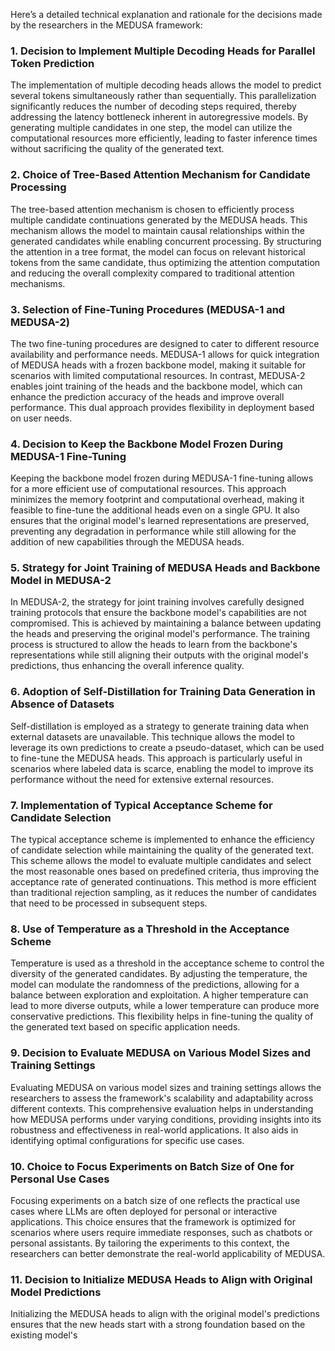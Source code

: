 Here’s a detailed technical explanation and rationale for the decisions made by the researchers in the MEDUSA framework:

### 1. Decision to Implement Multiple Decoding Heads for Parallel Token Prediction
The implementation of multiple decoding heads allows the model to predict several tokens simultaneously rather than sequentially. This parallelization significantly reduces the number of decoding steps required, thereby addressing the latency bottleneck inherent in autoregressive models. By generating multiple candidates in one step, the model can utilize the computational resources more efficiently, leading to faster inference times without sacrificing the quality of the generated text.

### 2. Choice of Tree-Based Attention Mechanism for Candidate Processing
The tree-based attention mechanism is chosen to efficiently process multiple candidate continuations generated by the MEDUSA heads. This mechanism allows the model to maintain causal relationships within the generated candidates while enabling concurrent processing. By structuring the attention in a tree format, the model can focus on relevant historical tokens from the same candidate, thus optimizing the attention computation and reducing the overall complexity compared to traditional attention mechanisms.

### 3. Selection of Fine-Tuning Procedures (MEDUSA-1 and MEDUSA-2)
The two fine-tuning procedures are designed to cater to different resource availability and performance needs. MEDUSA-1 allows for quick integration of MEDUSA heads with a frozen backbone model, making it suitable for scenarios with limited computational resources. In contrast, MEDUSA-2 enables joint training of the heads and the backbone model, which can enhance the prediction accuracy of the heads and improve overall performance. This dual approach provides flexibility in deployment based on user needs.

### 4. Decision to Keep the Backbone Model Frozen During MEDUSA-1 Fine-Tuning
Keeping the backbone model frozen during MEDUSA-1 fine-tuning allows for a more efficient use of computational resources. This approach minimizes the memory footprint and computational overhead, making it feasible to fine-tune the additional heads even on a single GPU. It also ensures that the original model's learned representations are preserved, preventing any degradation in performance while still allowing for the addition of new capabilities through the MEDUSA heads.

### 5. Strategy for Joint Training of MEDUSA Heads and Backbone Model in MEDUSA-2
In MEDUSA-2, the strategy for joint training involves carefully designed training protocols that ensure the backbone model's capabilities are not compromised. This is achieved by maintaining a balance between updating the heads and preserving the original model's performance. The training process is structured to allow the heads to learn from the backbone's representations while still aligning their outputs with the original model's predictions, thus enhancing the overall inference quality.

### 6. Adoption of Self-Distillation for Training Data Generation in Absence of Datasets
Self-distillation is employed as a strategy to generate training data when external datasets are unavailable. This technique allows the model to leverage its own predictions to create a pseudo-dataset, which can be used to fine-tune the MEDUSA heads. This approach is particularly useful in scenarios where labeled data is scarce, enabling the model to improve its performance without the need for extensive external resources.

### 7. Implementation of Typical Acceptance Scheme for Candidate Selection
The typical acceptance scheme is implemented to enhance the efficiency of candidate selection while maintaining the quality of the generated text. This scheme allows the model to evaluate multiple candidates and select the most reasonable ones based on predefined criteria, thus improving the acceptance rate of generated continuations. This method is more efficient than traditional rejection sampling, as it reduces the number of candidates that need to be processed in subsequent steps.

### 8. Use of Temperature as a Threshold in the Acceptance Scheme
Temperature is used as a threshold in the acceptance scheme to control the diversity of the generated candidates. By adjusting the temperature, the model can modulate the randomness of the predictions, allowing for a balance between exploration and exploitation. A higher temperature can lead to more diverse outputs, while a lower temperature can produce more conservative predictions. This flexibility helps in fine-tuning the quality of the generated text based on specific application needs.

### 9. Decision to Evaluate MEDUSA on Various Model Sizes and Training Settings
Evaluating MEDUSA on various model sizes and training settings allows the researchers to assess the framework's scalability and adaptability across different contexts. This comprehensive evaluation helps in understanding how MEDUSA performs under varying conditions, providing insights into its robustness and effectiveness in real-world applications. It also aids in identifying optimal configurations for specific use cases.

### 10. Choice to Focus Experiments on Batch Size of One for Personal Use Cases
Focusing experiments on a batch size of one reflects the practical use cases where LLMs are often deployed for personal or interactive applications. This choice ensures that the framework is optimized for scenarios where users require immediate responses, such as chatbots or personal assistants. By tailoring the experiments to this context, the researchers can better demonstrate the real-world applicability of MEDUSA.

### 11. Decision to Initialize MEDUSA Heads to Align with Original Model Predictions
Initializing the MEDUSA heads to align with the original model's predictions ensures that the new heads start with a strong foundation based on the existing model's